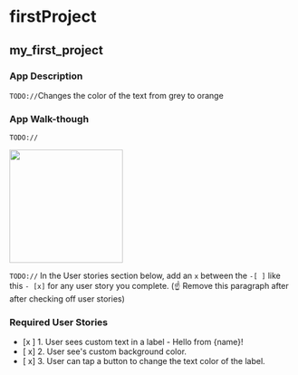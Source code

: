 # firstProject
## my_first_project

### App Description
`TODO://`Changes the color of the text from grey to orange 

### App Walk-though
`TODO://` 


<img src="http://recordit.co/y1iTAkgyRN" width=200><br>

`TODO://` In the User stories section below, add an `x` between the `-[ ]` like this `- [x]` for any user story you complete. (☝️ Remove this paragraph after after checking off user stories)

### Required User Stories
- [x ] 1. User sees custom text in a label - Hello from {name}!
- [ x] 2. User see's custom background color.
- [ x] 3. User can tap a button to change the text color of the label.
